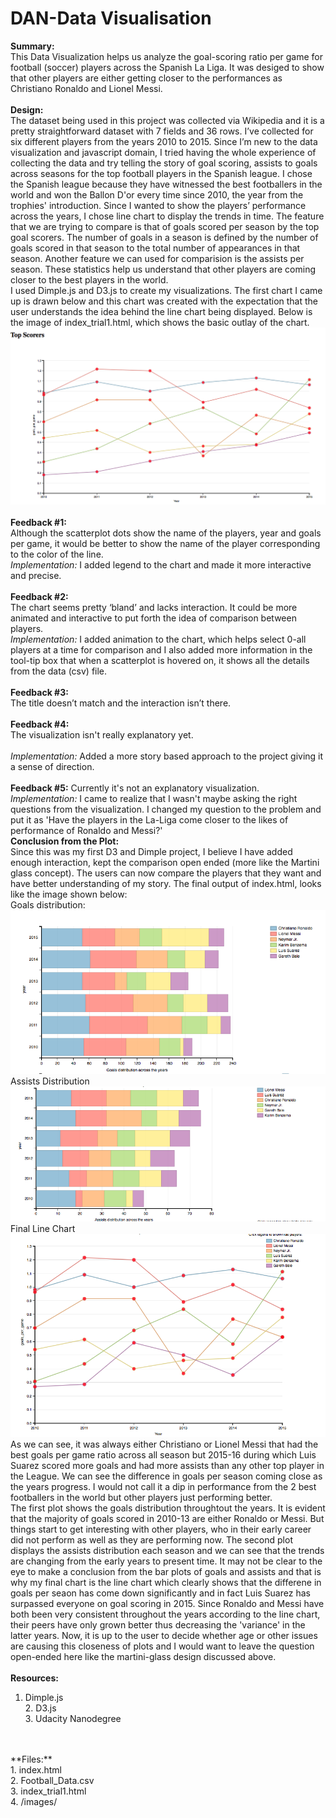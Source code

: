 # DAN-Data Visualisation
**Summary:**
<br>
This Data Visualization helps us analyze the goal-scoring ratio per game for football (soccer) players across the Spanish La Liga. It was desiged to show that other players are either getting closer to the performances as Christiano Ronaldo and Lionel Messi. 
<br>
<br>
**Design:**
<br>
The dataset being used in this project was collected via Wikipedia and it is a pretty straightforward dataset with 7 fields and 36 rows. I’ve collected for six different players from the years 2010 to 2015.  Since I’m new to the data visualization and javascript domain, I tried having the whole experience of collecting the data and try telling the story of goal scoring, assists to goals across seasons for the top football players in the Spanish league. 
I chose the Spanish league because they have witnessed the best footballers in the world and won the Ballon D'or every time since 2010, the year from the trophies' introduction. Since I wanted to show the players’ performance across the years, I chose line chart to display the trends in time. The feature that we are trying to compare is that of goals scored per season by the top goal scorers. The number of goals in a season is defined by the number of goals scored in that season to the total number of appearances in that season. Another feature we can used for comparision is the assists per season. These statistics help us understand that other players are coming closer to the best players in the world.
<br>
I used Dimple.js and D3.js to create my visualizations. The first chart I came up is drawn below and this chart was created with the expectation that the user understands the idea behind the line chart being displayed. Below is the image of index_trial1.html, which shows the basic outlay of the chart.
<br>
![alt tag](https://raw.githubusercontent.com/baidrahul9/DAN-Data-Visualisation/master/images/Initial.png)
<br>
<br>
**Feedback #1:**
<br>
Although the scatterplot dots show the name of the players, year and goals per game, it would be better to show the name of the player corresponding to the color of the line.
<br>
*Implementation:*
I added legend to the chart and made it more interactive and precise.
<br>
<br>
**Feedback #2:**
<br>
The chart seems pretty ‘bland’ and lacks interaction. It could be more animated and interactive to put forth the idea of comparison between players.
<br>
*Implementation:*
I added animation to the chart, which helps select 0-all players at a time for comparison and I also added more information in the tool-tip box that when a scatterplot is hovered on, it shows all the details from the data (csv) file.
<br>
<br>
**Feedback #3:**
<br>
The title doesn’t match and the interaction isn’t there.
<br>
<br>
**Feedback #4:**
<br>
The visualization isn't really explanatory yet.
<br>
<br>
*Implementation:*
Added a more story based approach to the project giving it a sense of direction.
<br>
<br>
**Feedback #5:**
Currently it's not an explanatory visualization.
<br>
*Implementation:*
I came to realize that I wasn't maybe asking the right questions from the visualization. I changed my question to the problem and put it as 'Have the players in the La-Liga come closer to the likes of performance of Ronaldo and Messi?'
<br>
**Conclusion from the Plot:**
<br>
Since this was my first D3 and Dimple project, I believe I have added enough interaction, kept the comparison open ended (more like the Martini glass concept). The users can now compare the players that they want and have better understanding of my story. The final output of index.html, looks like the image shown below:
<br>
Goals distribution:
<br>
![alt tag](https://raw.githubusercontent.com/baidrahul9/DAN-Data-Visualisation/master/images/Goals_Bar_Plot.png)
<br>
Assists Distribution
<br>
![alt tag](https://raw.githubusercontent.com/baidrahul9/DAN-Data-Visualisation/master/images/Assists_Bar_Plot.png)
<br>
Final Line Chart
<br>
![alt tag](https://raw.githubusercontent.com/baidrahul9/DAN-Data-Visualisation/master/images/Line_chart.png)
<br>
As we can see, it was always either Christiano or Lionel Messi that had the best goals per game ratio across all season but 2015-16 during which Luis Suarez scored more goals and had more assists than any other top player in the League. We can see the difference in goals per season coming close as the years progress. I would not call it a dip in performance from the 2 best footballers in the world but other players just performing better.<br>
The first plot shows the goals distribution throughtout the years. It is evident that the majority of goals scored in 2010-13 are either Ronaldo or Messi. But things start to get interesting with other players, who in their early career did not perform as well as they are performing now. The second plot displays the assists distribution each season and we can see that the trends are changing from the early years to present time. It may not be clear to the eye to make a conclusion from the bar plots of goals and assists and that is why my final chart is the line chart which clearly shows that the differene in goals per seaon has come down significantly and in fact Luis Suarez has surpassed everyone on goal scoring in 2015. Since Ronaldo and Messi have both been very consistent throughout the years according to the line chart, their peers have only grown better thus decreasing the 'variance' in the latter years. Now, it is up to the user to decide whether age or other issues are causing this closeness of plots and I would want to leave the question open-ended here like the martini-glass design discussed above.
<br>
<br>
**Resources:**
<br>
1. Dimple.js
<br>2. D3.js
<br>3. Udacity Nanodegree
<br>
<br>
**Files:**
<br>
1. index.html
<br>2. Football_Data.csv
<br>3. index_trial1.html
<br>4. /images/

